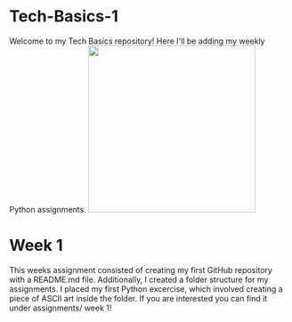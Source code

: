 # Tech-Basics-1
Welcome to my Tech Basics repository! Here I'll be adding my weekly Python assignments. 
<img src="https://miro.medium.com/v2/resize:fit:4800/format:webp/1*2bEr18QZT2lkxl4QUFvBBg.png" width="300" />

# Week 1 
This weeks assignment consisted of creating my first GitHub repository with a README.md file. Additionally, I created a folder structure for my assignments. I placed my first Python excercise, which involved creating a piece of ASCII art inside the folder. 
If you are interested you can find it under assignments/ week 1!
